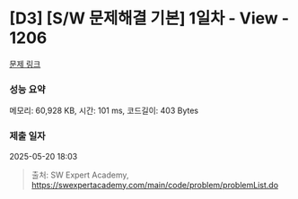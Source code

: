 # [D3] [S/W 문제해결 기본] 1일차 - View - 1206 

[문제 링크](https://swexpertacademy.com/main/code/problem/problemDetail.do?contestProbId=AV134DPqAA8CFAYh) 

### 성능 요약

메모리: 60,928 KB, 시간: 101 ms, 코드길이: 403 Bytes

### 제출 일자

2025-05-20 18:03



> 출처: SW Expert Academy, https://swexpertacademy.com/main/code/problem/problemList.do